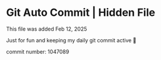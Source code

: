 # Git Auto Commit | Hidden File

This file was added Feb 12, 2025

Just for fun and keeping my daily git commit active 🤪

commit number: 1047089
